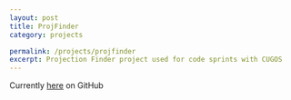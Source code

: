 ```yaml
---
layout: post
title: ProjFinder
category: projects

permalink: /projects/projfinder
excerpt: Projection Finder project used for code sprints with CUGOS
---
```

 
Currently [here](https://github.com/aaronr/projfinder.com) on GitHub

